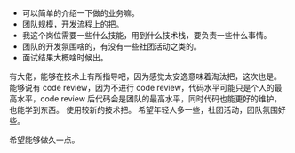 - 可以简单的介绍一下做的业务嘛。
- 团队规模，开发流程上的把。
- 我这个岗位需要一些什么技能，用到什么技术栈，要负责一些什么事情。
- 团队的开发氛围啥的，有没有一些社团活动之类的。
- 面试结果大概啥时候出。



有大佬，能够在技术上有所指导吧，因为感觉太安逸意味着淘汰把，这次也是。
能够说有 code review，因为不进行 code review，代码水平可能只是个人的最高水平，code review 后代码会是团队的最高水平，同时代码也能更好的维护，也能学到东西。
使用较新的技术把。
希望年轻人多一些，社团活动，团队氛围好些。

希望能够做久一点。